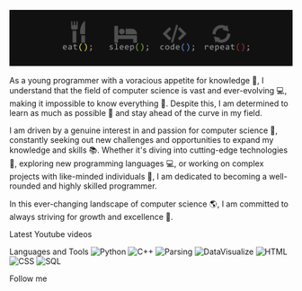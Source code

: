 ![Header](https://github.com/FR13NDS2020/FR13NDS2020/blob/main/assets/header.png)

As a young programmer with a voracious appetite for knowledge 🤔, I understand that the field of computer science is vast and ever-evolving 💻, making it impossible to know everything 🤯. Despite this, I am determined to learn as much as possible 💪 and stay ahead of the curve in my field.

I am driven by a genuine interest in and passion for computer science 💖, constantly seeking out new challenges and opportunities to expand my knowledge and skills 📚. Whether it's diving into cutting-edge technologies 🚀, exploring new programming languages 💻, or working on complex projects with like-minded individuals 👥, I am dedicated to becoming a well-rounded and highly skilled programmer.

In this ever-changing landscape of computer science 🌎, I am committed to always striving for growth and excellence 💪.

Latest Youtube videos

Languages and Tools
![Python](https://img.shields.io/badge/-Python-111111?style=for-the-badge&logo=Python)
![C++](https://img.shields.io/badge/-C++-111111?style=for-the-badge&logo=C%2b%2b)
![Parsing](https://img.shields.io/badge/-Parsing-111111?style=for-the-badge)
![DataVisualize](https://img.shields.io/badge/-DataVisualize-111111?style=for-the-badge)
![HTML](https://img.shields.io/badge/-HTML-111111?style=for-the-badge&logo=HTML)
![CSS](https://img.shields.io/badge/-CSS-111111?style=for-the-badge&logo=CSS)
![SQL](https://img.shields.io/badge/-BeautifulSoup-111111?style=for-the-badge&logo=SQL)

Follow me
